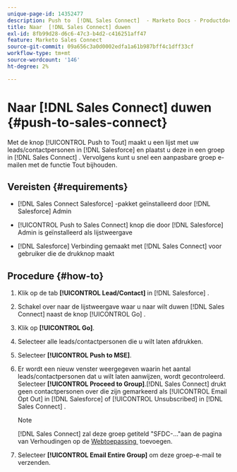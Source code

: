 ```yaml
---
unique-page-id: 14352477
description: Push to  [!DNL Sales Connect]  - Marketo Docs - Productdocumentatie
title: Naar  [!DNL Sales Connect] duwen
exl-id: 8fb99d28-d6c6-47c3-b4d2-c416251aff47
feature: Marketo Sales Connect
source-git-commit: 09a656c3a0d0002edfa1a61b987bff4c1dff33cf
workflow-type: tm+mt
source-wordcount: '146'
ht-degree: 2%

---
```


# Naar [!DNL Sales Connect] duwen {#push-to-sales-connect}

Met de knop [!UICONTROL Push to Tout] maakt u een lijst met uw leads/contactpersonen in [!DNL Salesforce] en plaatst u deze in een groep in [!DNL Sales Connect] . Vervolgens kunt u snel een aanpasbare groep e-mailen met de functie Tout bijhouden.

## Vereisten {#requirements}

* [!DNL Sales Connect Salesforce] -pakket geïnstalleerd door [!DNL Salesforce] Admin

* [!UICONTROL Push to Sales Connect] knop die door [!DNL Salesforce] Admin is geïnstalleerd als lijstweergave

* [!DNL Salesforce] Verbinding gemaakt met [!DNL Sales Connect] voor gebruiker die de drukknop maakt

## Procedure {#how-to}

1. Klik op de tab **[!UICONTROL Lead/Contact]** in [!DNL Salesforce] .
1. Schakel over naar de lijstweergave waar u naar wilt duwen [!DNL Sales Connect] naast de knop [!UICONTROL Go] .
1. Klik op **[!UICONTROL Go]**.
1. Selecteer alle leads/contactpersonen die u wilt laten afdrukken.
1. Selecteer **[!UICONTROL Push to MSE]**.
1. Er wordt een nieuw venster weergegeven waarin het aantal leads/contactpersonen dat u wilt laten aanwijzen, wordt gecontroleerd. Selecteer **[!UICONTROL Proceed to Group]**.[!DNL Sales Connect] drukt geen contactpersonen over die zijn gemarkeerd als [!UICONTROL Email Opt Out] in [!DNL Salesforce] of [!UICONTROL Unsubscribed] in [!DNL Sales Connect] .

   >[!NOTE]
   >
   >[!DNL Sales Connect] zal deze groep getiteld &quot;SFDC-...&quot;aan de pagina van Verhoudingen op de [&#x200B; Webtoepassing &#x200B;](https://toutapp.com/login) toevoegen.

1. Selecteer **[!UICONTROL Email Entire Group]** om deze groep-e-mail te verzenden.

